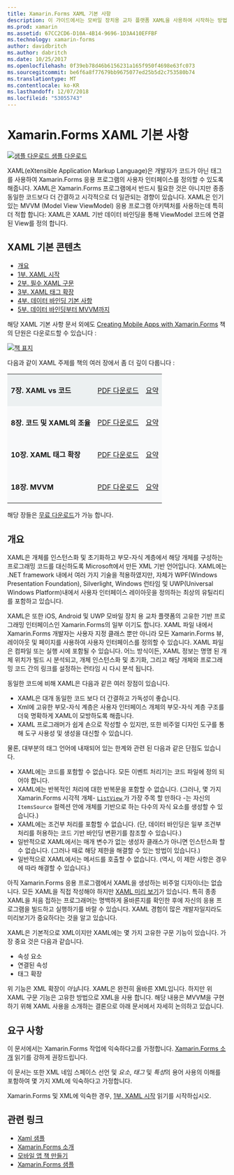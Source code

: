 ```yaml
---
title: Xamarin.Forms XAML 기본 사항
description: 이 가이드에서는 모바일 장치용 교차 플랫폼 XAML을 사용하여 시작하는 방법을 설명 합니다. XAML은 개발자가 코드가 아닌 태그를 사용하여 Xamarin.Forms 응용 프로그램의 사용자 인터페이스를 정의할 수 있도록 해줍니다.
ms.prod: xamarin
ms.assetid: 67CC2CD6-D10A-4B14-9696-1D3A410EFFBF
ms.technology: xamarin-forms
author: davidbritch
ms.author: dabritch
ms.date: 10/25/2017
ms.openlocfilehash: 0f39eb78d46b6156231a165f950f4698e63fc073
ms.sourcegitcommit: be6f6a8f77679bb9675077ed25b5d2c753580b74
ms.translationtype: MT
ms.contentlocale: ko-KR
ms.lasthandoff: 12/07/2018
ms.locfileid: "53055743"
---
```

# <a name="xamarinforms-xaml-basics"></a>Xamarin.Forms XAML 기본 사항

[![샘플 다운로드](~/media/shared/download.png) 샘플 다운로드](https://developer.xamarin.com/samples/xamarin-forms/XamlSamples/)

XAML(eXtensible Application Markup Language)은 개발자가 코드가 아닌 태그를 사용하여 Xamarin.Forms 응용 프로그램의 사용자 인터페이스를 정의할 수 있도록 해줍니다. XAML은 Xamarin.Forms 프로그램에서 반드시 필요한 것은 아니지만 종종 동일한 코드보다 더 간결하고 시각적으로 더 일관되는 경향이 있습니다. XAML은 인기 있는 MVVM (Model View ViewModel) 응용 프로그램 아키텍처를 사용하는데 특히 더 적합 합니다: XAML은 XAML 기반 데이터 바인딩을 통해 ViewModel 코드에 연결 된 View를 정의 합니다.

## <a name="xaml-basics-contents"></a>XAML 기본 콘텐츠

* [개요](#Overview)
* [1부. XAML 시작](~/xamarin-forms/xaml/xaml-basics/get-started-with-xaml.md)
* [2부. 필수 XAML 구문](~/xamarin-forms/xaml/xaml-basics/essential-xaml-syntax.md)
* [3부. XAML 태그 확장](~/xamarin-forms/xaml/xaml-basics/xaml-markup-extensions.md)
* [4부. 데이터 바인딩 기본 사항](~/xamarin-forms/xaml/xaml-basics/data-binding-basics.md)
* [5부. 데이터 바인딩부터 MVVM까지](~/xamarin-forms/xaml/xaml-basics/data-bindings-to-mvvm.md)

해당 XAML 기본 사항 문서 외에도 [Creating Mobile Apps with Xamarin.Forms](~/xamarin-forms/creating-mobile-apps-xamarin-forms/index.md) 책의 단원은 다운로드할 수 있습니다 :

[![](images/cover-sml.png "책 표지")](~/xamarin-forms/creating-mobile-apps-xamarin-forms/index.md)

다음과 같이 XAML 주제를 책의 여러 장에서 좀 더 깊이 다룹니다 :

<table style="border:0px; box-shadow:0 0px 0px" cellpadding="0" cellspacing="2" border="0" width="85%">
<tr style="background:#ecf0f1">
  <td style="border:0px;">
    <h4>7장. XAML vs 코드</h4>
  </td>
  <td style="border:0px;" align="right"><a href="https://download.xamarin.com/developer/xamarin-forms-book/XamarinFormsBook-Ch07-Apr2016.pdf">PDF 다운로드</a> </td>
  <td style="border:0px;" align="right"><a href="~/xamarin-forms/creating-mobile-apps-xamarin-forms/summaries/chapter07.md">요약</a></td>
</tr>
<tr style="background:#f8f9fa">
  <td style="border:0px;">
    <h4>8장. 코드 및 XAML의 조율</h4>
  </td>
  <td style="border:0px;" align="right"><a href="https://download.xamarin.com/developer/xamarin-forms-book/XamarinFormsBook-Ch08-Apr2016.pdf">PDF 다운로드</a> </td>
  <td style="border:0px;" align="right"><a href="~/xamarin-forms/creating-mobile-apps-xamarin-forms/summaries/chapter08.md">요약</a></td>
</tr>
<tr style="background:#f8f9fa">
  <td style="border:0px;">
    <h4>10장. XAML 태그 확장</h4>
  </td>
  <td style="border:0px;" align="right"><a href="https://download.xamarin.com/developer/xamarin-forms-book/XamarinFormsBook-Ch10-Apr2016.pdf">PDF 다운로드</a> </td>
  <td style="border:0px;" align="right"><a href="~/xamarin-forms/creating-mobile-apps-xamarin-forms/summaries/chapter10.md">요약</a></td>
</tr>
<tr style="background:#f8f9fa">
  <td style="border:0px;">
    <h4>18장. MVVM</h4>
  </td>
  <td style="border:0px;" align="right"><a href="https://download.xamarin.com/developer/xamarin-forms-book/XamarinFormsBook-Ch18-Apr2016.pdf">PDF 다운로드</a> </td>
  <td style="border:0px;" align="right"><a href="~/xamarin-forms/creating-mobile-apps-xamarin-forms/summaries/chapter18.md">요약</a></td></tr>
</table>

해당 장들은 [무료 다운로드](~/xamarin-forms/creating-mobile-apps-xamarin-forms/index.md)가 가능 합니다.

<a name="Overview" />

## <a name="overview"></a>개요

XAML은 개체를 인스턴스화 및 초기화하고 부모-자식 계층에서 해당 개체를 구성하는 프로그래밍 코드를 대신하도록 Microsoft에서 만든 XML 기반 언어입니다. XAML에는 .NET framework 내에서 여러 가지 기술을 적용하였지만, 자체가 WPF(Windows Presentation Foundation), Silverlight, Windows 런타임 및 UWP(Universal Windows Platform)내에서 사용자 인터페이스 레이아웃을 정의하는 최상의 유틸리티를 포함하고 있습니다.

XAML은 또한 iOS, Android 및 UWP 모바일 장치 용 교차 플랫폼의 고유한 기반 프로그래밍 인터페이스인  Xamarin.Forms의 일부 이기도 합니다. XAML 파일 내에서 Xamarin.Forms 개발자는 사용자 지정 클래스 뿐만 아니라 모든 Xamarin.Forms 뷰, 레이아웃 및 페이지를 사용하여 사용자 인터페이스를 정의할 수 있습니다. XAML 파일은 컴파일 또는 실행 시에 포함될 수 있습니다. 어느 방식이든, XAML 정보는 명명 된 개체 위치가 빌드 시 분석되고, 개체 인스턴스화 및  초기화, 그리고 해당 개체와 프로그래밍 코드 간의 링크를 설정하는 런타임 시 다시 분석 됩니다.

동일한 코드에 비해 XAML은 다음과 같은 여러 장점이 있습니다.

-  XAML은 대개 동일한 코드 보다 더 간결하고 가독성이 좋습니다.
-  Xml에 고유한 부모-자식 계층은 사용자 인터페이스 개체의 부모-자식 계층 구조를 더욱 명확하게 XAML이 모방하도록 해줍니다.
-  XAML 프로그래머가 쉽게 손으로 작성할 수 있지만, 또한 비주얼 디자인 도구를 통해 도구 사용성 및 생성을 대신할 수 있습니다.

물론, 대부분의 태그 언어에 내재되어 있는 한계와 관련 된 다음과 같은 단점도 있습니다.

-  XAML에는 코드를 포함할 수 없습니다. 모든 이벤트 처리기는 코드 파일에 정의 되어야 합니다.
-  XAML에는 반복적인 처리에 대한 반복문을 포함할 수 없습니다. (그러나, 몇 가지 Xamarin.Forms 시각적 개체- [ `ListView` ](xref:Xamarin.Forms.ListView)가 가장 주목 할 만하다 -는 자신의 `ItemsSource` 컬렉션 안에 개체를 기반으로 하는 다수의 자식 요소를 생성할 수 있습니다.)
-  XAML에는 조건부 처리를 포함할 수 없습니다. (단, 데이터 바인딩은 일부 조건부 처리를 허용하는 코드 기반 바인딩 변환기를 참조할 수 있습니다.) 
-  일반적으로 XAML에서는 매개 변수가 없는 생성자 클래스가 아니면 인스턴스화 할 수 없습니다. (그러나 때로 해당 제한을 해결할 수 있는 방법이 있습니다.)
-  일반적으로 XAML에서는 메서드를 호출할 수 없습니다. (역시, 이 제한 사항은 경우에 따라 해결할 수 있습니다.)

아직 Xamarin.Forms 응용 프로그램에서 XAML을 생성하는 비주얼 디자이너는 없습니다. 모든 XAML을 직접 작성해야 하지만 [XAML 미리 보기](~/xamarin-forms/xaml/xaml-previewer.md)가 있습니다. 특히 종종 XAML을 처음 접하는 프로그래머는 명백하게 올바른지를 확인한 후에 자신의 응용 프로그램을 빌드하고 실행하기를 바랄 수 있습니다. XAML 경험이 많은 개발자일지라도 미리보기가 중요하다는 것을 알고 있습니다.

XAML은 기본적으로 XML이지만 XAML에는 몇 가지 고유한 구문 기능이 있습니다. 가장 중요 것은 다음과 같습니다.

- 속성 요소
- 연결된 속성
- 태그 확장

위 기능은 XML 확장이 *아닙*니다. XAML은 완전히 올바른 XML입니다. 하지만 위 XAML 구문 기능은 고유한 방법으로 XML을 사용 합니다. 해당 내용은 MVVM을 구현하기 위해 XAML 사용을 소개하는 결론으로 아래 문서에서 자세히 논의하고 있습니다.

## <a name="requirements"></a>요구 사항

이 문서에서는 Xamarin.Forms 작업에 익숙하다고를 가정합니다. [Xamarin.Forms 소개](~/xamarin-forms/get-started/introduction-to-xamarin-forms.md) 읽기를 강하게 권장드립니다.

이 문서는 또한 XML 네임 스페이스 선언 및 *요소*, *태그* 및 *특성*의 용어 사용의 이해를 포함하여 몇 가지 XML에 익숙하다고 가정합니다.

Xamarin.Forms 및 XML에 익숙한 경우, [1부. XAML 시작](~/xamarin-forms/xaml/xaml-basics/get-started-with-xaml.md) 읽기를 시작하십시오.



## <a name="related-links"></a>관련 링크

- [Xaml 샘플](https://developer.xamarin.com/samples/xamarin-forms/XamlSamples/)
- [Xamarin.Forms 소개](~/xamarin-forms/get-started/introduction-to-xamarin-forms.md)
- [모바일 앱 책 만들기](~/xamarin-forms/creating-mobile-apps-xamarin-forms/index.md)
- [Xamarin.Forms 샘플](https://developer.xamarin.com/samples/xamarin-forms/all/)
